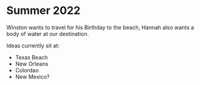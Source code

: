 # Summer 2022
Winston wants to travel for his Birthday to the beach, Hannah also wants a body of water at our destination. 

Ideas currently sit at: 
- Texas Beach
- New Orleans
- Colordao
- New Mexico? 
